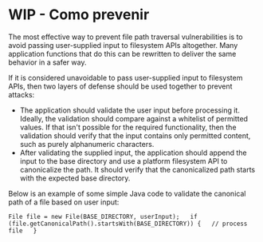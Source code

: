 # WIP - Como prevenir

 The most effective way to prevent file path traversal vulnerabilities is to avoid passing user-supplied input to filesystem APIs altogether. Many application functions that do this can be rewritten to deliver the same behavior in a safer way.

 If it is considered unavoidable to pass user-supplied input to filesystem APIs, then two layers of defense should be used together to prevent attacks:

*  The application should validate the user input before processing it. Ideally, the validation should compare against a whitelist of permitted values. If that isn't possible for the required functionality, then the validation should verify that the input contains only permitted content, such as purely alphanumeric characters.
*  After validating the supplied input, the application should append the input to the base directory and use a platform filesystem API to canonicalize the path. It should verify that the canonicalized path starts with the expected base directory.

 Below is an example of some simple Java code to validate the canonical path of a file based on user input:

 `File file = new File(BASE_DIRECTORY, userInput);  
 if (file.getCanonicalPath().startsWith(BASE_DIRECTORY)) {  
     // process file  
 }`

